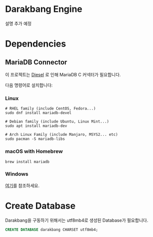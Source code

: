# Darakbang Engine

설명 추가 예정

# Dependencies
## MariaDB Connector

이 프로젝트는 [Diesel](https://diesel.rs) 로 인해 MariaDB C 커넥터가 필요합니다.

다음 명령어로 설치합니다:

### Linux

```shell script
# RHEL family (include CentOS, Fedora...)
sudo dnf install mariadb-devel

# Debian family (include Ubuntu, Linux Mint...)
sudo apt install mariadb-dev

# Arch Linux Family (include Manjaro, MSYS2... etc)
sudo pacman -S mariadb-libs
```

### macOS with Homebrew

```shell script
brew install mariadb
```

### Windows

[여기](docs/windows-build.md)를 참조하세요.

# Create Database

Darakbang을 구동하기 위해서는 utf8mb4로 생성된 Database가 필요합니다.

```sql
CREATE DATABASE darakbang CHARSET utf8mb4;
```
